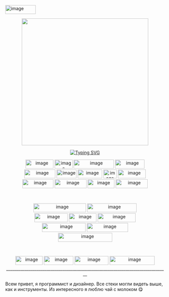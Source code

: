 <img width="96" height="28" alt="image" src="https://github.com/user-attachments/assets/f32890e0-ede7-4ad2-8917-93d0073c4812" /><div id="header" align="center">
  <img src="https://media1.tenor.com/m/3v2NjjNIF-EAAAAC/agnes-tachyon-umamusume.gif" width="400"/>
</div>
<p align="center">
    <a href="https://git.io/typing-svg"><img src="https://readme-typing-svg.herokuapp.com?font=Fira+Code&duration=2000&pause=2500&color=F7735B&center=true&random=true&width=435&lines=Java+developer;Python+developer;Full-stack+web+develoer;4%2B+years+of+coding+experience;C%23+developer;Go+developer;Game+developer;UX%2FUI+designer" alt="Typing SVG" /></a>
</p>
<p align="center">
<img width="88" height="28" alt="image" src="https://github.com/user-attachments/assets/0f8b386c-c006-4986-b86d-a3943c4d8fb4" />
<img width="57" height="28" alt="image" src="https://github.com/user-attachments/assets/527ca0d9-798a-4b88-afe6-8291c823eca8" />
<img width="127" height="28" alt="image" src="https://github.com/user-attachments/assets/ffe25b64-95ef-4aed-8102-9ea0f12fec33" />
  <img width="93" height="28" alt="image" src="https://github.com/user-attachments/assets/d9e89641-9d27-4818-a158-59889212e349" />

  <br>
<img width="98" height="28" alt="image" src="https://github.com/user-attachments/assets/9a3df834-9575-43de-a3a8-93aa874a4621" />
<img width="63" height="28" alt="image" src="https://github.com/user-attachments/assets/dfcc2f23-5f45-4398-823d-c46e814b663f" />
<img width="77" height="28" alt="image" src="https://github.com/user-attachments/assets/b8700be5-266f-45f3-83ad-5d5980f61356" />
<img width="42" height="28" alt="image" src="https://github.com/user-attachments/assets/bf5d542a-3d83-429b-ba2a-ec1cfae4c65f" />
<img width="88" height="28" alt="image" src="https://github.com/user-attachments/assets/0fa347c7-49d9-4095-9eac-11c237fb58ca" />
 <br>
<img width="98" height="28" alt="image" src="https://github.com/user-attachments/assets/e2e70dd5-9bd5-4df1-a50f-99d39d669993" />
<img width="101" height="28" alt="image" src="https://github.com/user-attachments/assets/98464e54-b65e-40d6-b945-e31c8bdda95d" />
<img width="85" height="28" alt="image" src="https://github.com/user-attachments/assets/65a06d61-113b-449d-bb30-14b5acdf5113" />
<img width="101" height="28" alt="image" src="https://github.com/user-attachments/assets/3662f6f4-5470-4bcc-9a3a-0f6d8356a205" />

</p>
<br>
<p align="center">
<img width="166" height="28" alt="image" src="https://github.com/user-attachments/assets/db81b2af-7efd-44bb-aa93-882120056a12" />
<img width="156" height="28" alt="image" src="https://github.com/user-attachments/assets/99f50fe7-c9a2-424e-8766-b05ac5153f96" />
    <br>
<img width="105" height="28" alt="image" src="https://github.com/user-attachments/assets/ce769a95-1aeb-4a4c-b008-3a88e84f2ca3" />
<img width="87" height="28" alt="image" src="https://github.com/user-attachments/assets/9d5a90cf-3673-4043-bd47-4b1332bb8e49" />
<img width="120" height="28" alt="image" src="https://github.com/user-attachments/assets/53932a36-a3b9-4496-8d2c-6b91bfd62b89" />    <br>
<img width="138" height="28" alt="image" src="https://github.com/user-attachments/assets/2a8f7bed-f25e-4237-a39d-f07a2cb59020" />
<img width="130" height="28" alt="image" src="https://github.com/user-attachments/assets/ffe433cb-7523-4a80-a9cd-e221949f2995" /><br>
<img width="171" height="28" alt="image" src="https://github.com/user-attachments/assets/e16b3089-e18a-4f9c-8319-d345b7fdcf6d" />


</p>
<br>
<p align="center">
<img width="86" height="28" alt="image" src="https://github.com/user-attachments/assets/d65c808f-a11b-4e49-a31b-5e0b9ab3f05f" />
<img width="93" height="28" alt="image" src="https://github.com/user-attachments/assets/1d302981-78f4-4e11-b237-82e6f19b9e71" />
<img width="107" height="28" alt="image" src="https://github.com/user-attachments/assets/b8dcb6ae-7a32-4d70-a76e-e616c0aa2a1a" />
<img width="142" height="28" alt="image" src="https://github.com/user-attachments/assets/1ec57309-0ebc-40af-9c65-35407de77a69" />
<br>
<a>
________________________________________________________________________________</a>

</p>

Всем привет, я программист и дизайнер.
Все стеки могли видеть выше, как и инструменты.
Из интересного я люблю чай с молоком 😋
